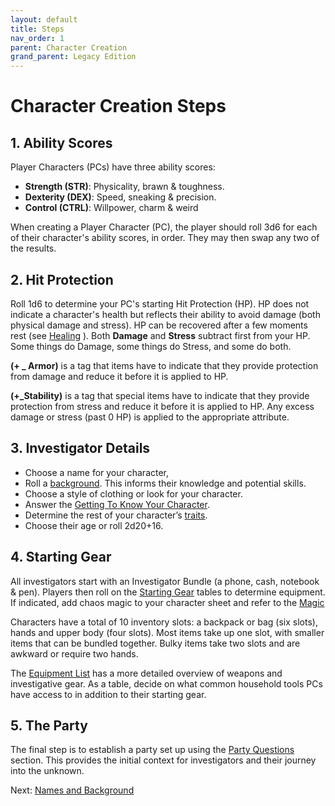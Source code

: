 ```yaml
---
layout: default
title: Steps
nav_order: 1
parent: Character Creation
grand_parent: Legacy Edition
---
```

# Character Creation Steps

## 1. Ability Scores
Player Characters (PCs) have three ability scores:


- **Strength (STR)**: Physicality, brawn & toughness.
- **Dexterity (DEX)**: Speed, sneaking & precision.
- **Control (CTRL)**: Willpower, charm & weird


When creating a Player Character (PC), the player should roll 3d6 for each of their character's ability scores, in order. They may then swap any two of the results.


## 2. Hit Protection
Roll 1d6 to determine your PC's starting Hit Protection (HP). HP does not indicate a character's health but reflects their ability to avoid damage (both physical damage and stress). HP can be recovered after a few moments rest (see [Healing](https://goblinarchives.github.io/LiminalHorror/Liminal%20Horror%20System/Rules/) ). Both **Damage** and **Stress** subtract first from your HP. Some things do Damage, some things do Stress, and some do both.

**(+ _ Armor)** is  a tag that  items have to indicate that they provide protection from damage and reduce it before it is applied to HP.

**(+_Stability)** is a tag that  special items have to indicate that they provide protection from stress and reduce it before it is applied to HP.  Any excess damage or stress (past 0 HP) is applied to the appropriate attribute.

## 3. Investigator Details
- Choose a name for your character,
- Roll a [background](https://goblinarchives.github.io/LiminalHorror/Liminal%20Horror%20System/Character%20Creation/Names%20and%20Background/). This informs their knowledge and potential skills.
- Choose a style of clothing or look for your character.
- Answer the [Getting To Know Your Character](https://goblinarchives.github.io/LiminalHorror/Liminal%20Horror%20System/Character%20Creation/Getting%20To%20Know%20Your%20Character/).
- Determine the rest of your character’s [traits](https://goblinarchives.github.io/LiminalHorror/Liminal%20Horror%20System/Character%20Creation/Character%20Traits/).
- Choose their age or roll 2d20+16.

## 4. Starting Gear
All investigators start with an Investigator Bundle (a phone, cash, notebook & pen). Players then roll on the [Starting Gear](https://goblinarchives.github.io/LiminalHorror/Liminal%20Horror%20System/Character%20Creation/Starting%20Gear/) tables to determine equipment. If indicated, add chaos magic to your character sheet and refer to the  [Magic](https://goblinarchives.github.io/LiminalHorror/Liminal%20Horror%20System/Magic/)

Characters have a total of 10 inventory slots: a backpack or bag (six slots), hands and upper body (four slots). Most items take up one slot, with smaller items that can be bundled together. Bulky items take two slots and are awkward or require two hands.

The [Equipment List](https://goblinarchives.github.io/LiminalHorror/Liminal%20Horror%20System/Equipment%20List/) has a more detailed overview of weapons and investigative gear. As a table, decide on what common household tools PCs have access to in addition to their starting gear.

## 5. The Party
The final step is to establish a party set up using the [Party Questions](https://goblinarchives.github.io/LiminalHorror/Liminal%20Horror%20System/Character%20Creation/Party%20Questions/) section. This provides the initial context for investigators and their journey into the unknown.

Next: [Names and Background](https://goblinarchives.github.io/LiminalHorror/Liminal%20Horror%20System/Character%20Creation/Names%20and%20Background/)
